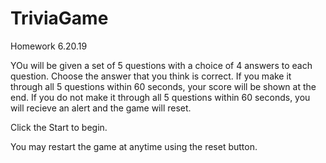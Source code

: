 # TriviaGame
Homework 6.20.19


YOu will be given a set of 5 questions with a choice of 4 answers to each question.
Choose the answer that you think is correct.
If you make it through all 5 questions within 60 seconds, your score will be shown at the end.
If you do not make it through all 5 questions within 60 seconds, you will recieve an alert and the game will reset.

Click the Start to begin.

You may restart the game at anytime using the reset button.


